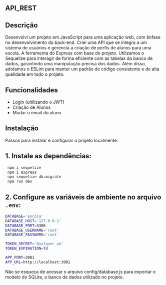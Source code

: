 ## API_REST

## Descrição
Desenvolvi um projeto em JavaScript para uma aplicação web, com ênfase no desenvolvimento do back-end. Criei uma API que se integra a um sistema de usuários e gerencia a criação de perfis de alunos para uma escola. A ferramenta do Express com base do projeto. Utilizamos o Sequelize para interagir de forma eficiente com as tabelas do banco de dados, garantindo uma manipulação precisa dos dados. Além disso, adotamos o ESLint para manter um padrão de código consistente e de alta qualidade em todo o projeto.


## Funcionalidades
- Login (ultilizando o JWT)
- Criação de Alunos
- Mudar o email do aluno


## Instalação
Passos para instalar e configurar o projeto localmente:

## 1. Instale as dependências:
   ```sh
    npm i sequelize
    npm i express
    npx sequelize db:migrate
    npm run dev
   ```
## 2. Configure as variáveis de ambiente no arquivo `.env`:
   ```sh
DATABASE='escola'
DATABASE_HOST='127.0.0.1'
DATABASE_PORT=3306
DATABASE_USERNAME='root'
DATABASE_PASSWORD='root'

TOKEN_SECRET='Qualquer_um'
TOKEN_EXPIRATION=7d

APP_PORT=3001
APP_URL=http://localhost:3001

   ```
Não se esqueça de acessar o arquivo config/database.js para exportar o modelo do SQLite, o banco de dados utilizado no projeto.
